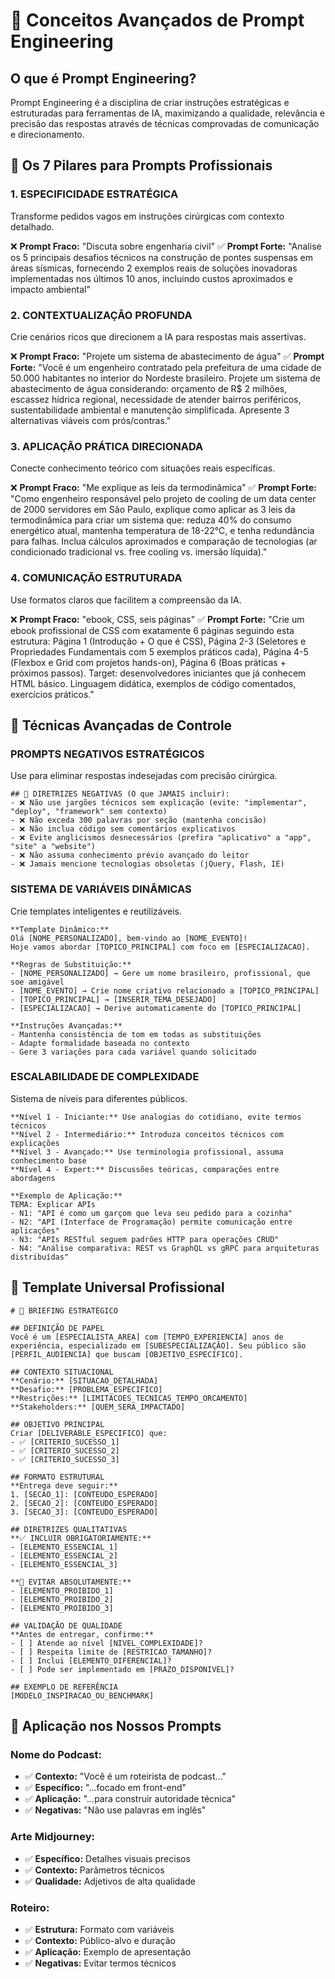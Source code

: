 # 🧠 Conceitos Avançados de Prompt Engineering

## O que é Prompt Engineering?

Prompt Engineering é a disciplina de criar instruções estratégicas e estruturadas para ferramentas de IA, maximizando a qualidade, relevância e precisão das respostas através de técnicas comprovadas de comunicação e direcionamento.

## 🎯 Os 7 Pilares para Prompts Profissionais

### 1. **ESPECIFICIDADE ESTRATÉGICA**
Transforme pedidos vagos em instruções cirúrgicas com contexto detalhado.

❌ **Prompt Fraco:** "Discuta sobre engenharia civil"
✅ **Prompt Forte:** "Analise os 5 principais desafios técnicos na construção de pontes suspensas em áreas sísmicas, fornecendo 2 exemplos reais de soluções inovadoras implementadas nos últimos 10 anos, incluindo custos aproximados e impacto ambiental"

### 2. **CONTEXTUALIZAÇÃO PROFUNDA**
Crie cenários ricos que direcionem a IA para respostas mais assertivas.

❌ **Prompt Fraco:** "Projete um sistema de abastecimento de água"
✅ **Prompt Forte:** "Você é um engenheiro contratado pela prefeitura de uma cidade de 50.000 habitantes no interior do Nordeste brasileiro. Projete um sistema de abastecimento de água considerando: orçamento de R$ 2 milhões, escassez hídrica regional, necessidade de atender bairros periféricos, sustentabilidade ambiental e manutenção simplificada. Apresente 3 alternativas viáveis com prós/contras."

### 3. **APLICAÇÃO PRÁTICA DIRECIONADA**
Conecte conhecimento teórico com situações reais específicas.

❌ **Prompt Fraco:** "Me explique as leis da termodinâmica"
✅ **Prompt Forte:** "Como engenheiro responsável pelo projeto de cooling de um data center de 2000 servidores em São Paulo, explique como aplicar as 3 leis da termodinâmica para criar um sistema que: reduza 40% do consumo energético atual, mantenha temperatura de 18-22°C, e tenha redundância para falhas. Inclua cálculos aproximados e comparação de tecnologias (ar condicionado tradicional vs. free cooling vs. imersão líquida)."

### 4. **COMUNICAÇÃO ESTRUTURADA**
Use formatos claros que facilitem a compreensão da IA.

❌ **Prompt Fraco:** "ebook, CSS, seis páginas"
✅ **Prompt Forte:** "Crie um ebook profissional de CSS com exatamente 6 páginas seguindo esta estrutura: Página 1 (Introdução + O que é CSS), Página 2-3 (Seletores e Propriedades Fundamentais com 5 exemplos práticos cada), Página 4-5 (Flexbox e Grid com projetos hands-on), Página 6 (Boas práticas + próximos passos). Target: desenvolvedores iniciantes que já conhecem HTML básico. Linguagem didática, exemplos de código comentados, exercícios práticos."

## 🚫 Técnicas Avançadas de Controle

### **PROMPTS NEGATIVOS ESTRATÉGICOS**
Use para eliminar respostas indesejadas com precisão cirúrgica.

```
## 🚫 DIRETRIZES NEGATIVAS (O que JAMAIS incluir):
- ❌ Não use jargões técnicos sem explicação (evite: "implementar", "deploy", "framework" sem contexto)
- ❌ Não exceda 300 palavras por seção (mantenha concisão)
- ❌ Não inclua código sem comentários explicativos
- ❌ Evite anglicismos desnecessários (prefira "aplicativo" a "app", "site" a "website")
- ❌ Não assuma conhecimento prévio avançado do leitor
- ❌ Jamais mencione tecnologias obsoletas (jQuery, Flash, IE)
```

### **SISTEMA DE VARIÁVEIS DINÂMICAS**
Crie templates inteligentes e reutilizáveis.

```
**Template Dinâmico:**
Olá [NOME_PERSONALIZADO], bem-vindo ao [NOME_EVENTO]! 
Hoje vamos abordar [TOPICO_PRINCIPAL] com foco em [ESPECIALIZACAO].

**Regras de Substituição:**
- [NOME_PERSONALIZADO] → Gere um nome brasileiro, profissional, que soe amigável
- [NOME_EVENTO] → Crie nome criativo relacionado a [TOPICO_PRINCIPAL]
- [TOPICO_PRINCIPAL] → [INSERIR_TEMA_DESEJADO]
- [ESPECIALIZACAO] → Derive automaticamente do [TOPICO_PRINCIPAL]

**Instruções Avançadas:**
- Mantenha consistência de tom em todas as substituições
- Adapte formalidade baseada no contexto
- Gere 3 variações para cada variável quando solicitado
```

### **ESCALABILIDADE DE COMPLEXIDADE**
Sistema de níveis para diferentes públicos.

```
**Nível 1 - Iniciante:** Use analogias do cotidiano, evite termos técnicos
**Nível 2 - Intermediário:** Introduza conceitos técnicos com explicações
**Nível 3 - Avançado:** Use terminologia profissional, assuma conhecimento base
**Nível 4 - Expert:** Discussões teóricas, comparações entre abordagens

**Exemplo de Aplicação:**
TEMA: Explicar APIs
- N1: "API é como um garçom que leva seu pedido para a cozinha"
- N2: "API (Interface de Programação) permite comunicação entre aplicações"
- N3: "APIs RESTful seguem padrões HTTP para operações CRUD"
- N4: "Análise comparativa: REST vs GraphQL vs gRPC para arquiteturas distribuídas"
```

## 📝 Template Universal Profissional

```
# 🎯 BRIEFING ESTRATÉGICO

## DEFINIÇÃO DE PAPEL
Você é um [ESPECIALISTA_AREA] com [TEMPO_EXPERIENCIA] anos de experiência, especializado em [SUBESPECIALIZAÇÃO]. Seu público são [PERFIL_AUDIENCIA] que buscam [OBJETIVO_ESPECIFICO].

## CONTEXTO SITUACIONAL  
**Cenário:** [SITUACAO_DETALHADA]
**Desafio:** [PROBLEMA_ESPECIFICO] 
**Restrições:** [LIMITACOES_TECNICAS_TEMPO_ORCAMENTO]
**Stakeholders:** [QUEM_SERA_IMPACTADO]

## OBJETIVO PRINCIPAL
Criar [DELIVERABLE_ESPECIFICO] que:
- ✅ [CRITERIO_SUCESSO_1]
- ✅ [CRITERIO_SUCESSO_2] 
- ✅ [CRITERIO_SUCESSO_3]

## FORMATO ESTRUTURAL
**Entrega deve seguir:**
1. [SECAO_1]: [CONTEUDO_ESPERADO]
2. [SECAO_2]: [CONTEUDO_ESPERADO]
3. [SECAO_3]: [CONTEUDO_ESPERADO]

## DIRETRIZES QUALITATIVAS
**✅ INCLUIR OBRIGATORIAMENTE:**
- [ELEMENTO_ESSENCIAL_1]
- [ELEMENTO_ESSENCIAL_2]
- [ELEMENTO_ESSENCIAL_3]

**🚫 EVITAR ABSOLUTAMENTE:**
- [ELEMENTO_PROIBIDO_1]
- [ELEMENTO_PROIBIDO_2]  
- [ELEMENTO_PROIBIDO_3]

## VALIDAÇÃO DE QUALIDADE
**Antes de entregar, confirme:**
- [ ] Atende ao nível [NIVEL_COMPLEXIDADE]?
- [ ] Respeita limite de [RESTRICAO_TAMANHO]?
- [ ] Inclui [ELEMENTO_DIFERENCIAL]?
- [ ] Pode ser implementado em [PRAZO_DISPONIVEL]?

## EXEMPLO DE REFERÊNCIA
[MODELO_INSPIRACAO_OU_BENCHMARK]
```

## 🎪 Aplicação nos Nossos Prompts

### Nome do Podcast:
- ✅ **Contexto:** "Você é um roteirista de podcast..."
- ✅ **Específico:** "...focado em front-end"
- ✅ **Aplicação:** "...para construir autoridade técnica"
- ✅ **Negativas:** "Não use palavras em inglês"

### Arte Midjourney:
- ✅ **Específico:** Detalhes visuais precisos
- ✅ **Contexto:** Parâmetros técnicos
- ✅ **Qualidade:** Adjetivos de alta qualidade

### Roteiro:
- ✅ **Estrutura:** Formato com variáveis
- ✅ **Contexto:** Público-alvo e duração
- ✅ **Aplicação:** Exemplo de apresentação
- ✅ **Negativas:** Evitar termos técnicos
